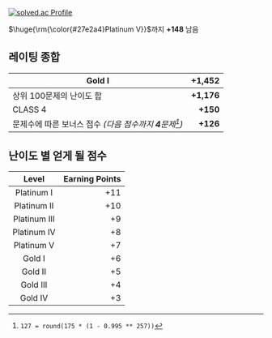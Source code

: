 [![solved.ac Profile](http://mazassumnida.wtf/api/generate_badge?boj=seyu)](https://solved.ac/seyu)

$\huge{\rm{\color{#27e2a4}Platinum V}}$까지 **+148** 남음

## 레이팅 종합

| Gold I | +1,452
| --- | --: |
| 상위 100문제의 난이도 합 | **+1,176** |
| CLASS 4 | **+150** |
| 문제수에 따른 보너스 점수 _(다음 점수까지 **4**문제[^1])_ | **+126** |

## 난이도 별 얻게 될 점수

| Level | Earning Points |
| :---: | -------------: |
| Platinum I | +11 |
| Platinum II | +10 |
| Platinum III | +9 |
| Platinum IV | +8 |
| Platinum V | +7 |
| Gold I | +6 |
| Gold II | +5 |
| Gold III | +4 |
| Gold IV | +3 |

[^1]: `127 = round(175 * (1 - 0.995 ** 257))`

